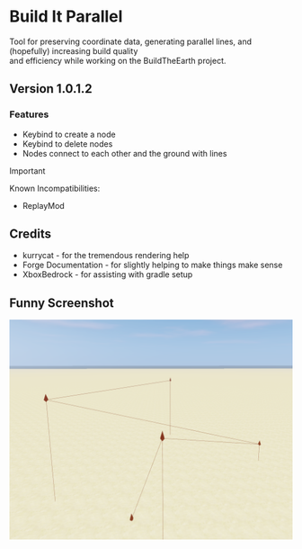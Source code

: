 # Build It Parallel
Tool for preserving coordinate data, generating parallel lines, and (hopefully) increasing build quality<br>
and efficiency while working on the BuildTheEarth project.

## Version 1.0.1.2 
### Features
* Keybind to create a node
* Keybind to delete nodes
* Nodes connect to each other and the ground with lines

> [!IMPORTANT]
> Known Incompatibilities:
> - ReplayMod

## Credits
* kurrycat - for the tremendous rendering help 
* Forge Documentation - for slightly helping to make things make sense 
* XboxBedrock - for assisting with gradle setup

## Funny Screenshot
![img.png](img.png)